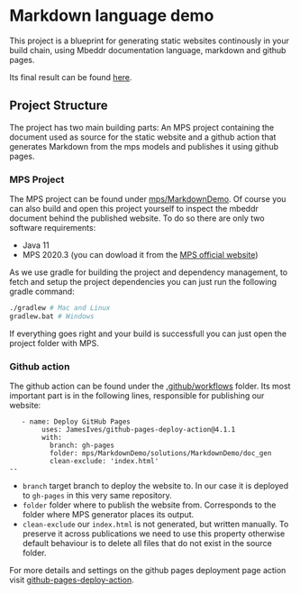 # Markdown language demo

This project is a blueprint for generating static websites continously in your build chain, using Mbeddr documentation language, markdown and github pages.

Its final result can be found [here](https://joao-silveira.github.io/markdown-language-demo/).

## Project Structure

The project has two main building parts: An MPS project containing the document used as source for the static website and a github action that generates Markdown from the mps models and publishes it using github pages.

### MPS Project

The MPS project can be found under [mps/MarkdownDemo](mps/MarkdownDemo). Of course you can also build and open this project yourself to inspect the mbeddr document behind the published website. To do so there are only two software requirements:

* Java 11
* MPS 2020.3 (you can dowload it from the [MPS official website](https://www.jetbrains.com/mps/))

As we use gradle for building the project and dependency management, to fetch and setup the project dependencies you can just run the following gradle command:

```bash
./gradlew # Mac and Linux
gradlew.bat # Windows
```

If everything goes right and your build is successfull you can just open the project folder with MPS.

### Github action

The github action can be found under the [.github/workflows](.github/workflows) folder. Its most important part is in the following lines, responsible for publishing our website:
```
   - name: Deploy GitHub Pages 
        uses: JamesIves/github-pages-deploy-action@4.1.1
        with:
          branch: gh-pages
          folder: mps/MarkdownDemo/solutions/MarkdownDemo/doc_gen
          clean-exclude: 'index.html'
--
```
* `branch` target branch to deploy the website to. In our case it is deployed to `gh-pages` in this very same repository.
* `folder` folder where to publish the website from. Corresponds to the folder where MPS generator places its output.
* `clean-exclude` our `index.html` is not generated, but written manually. To preserve it across publications we need to use this property otherwise default behaviour is to delete all files that do not exist in the source folder.

For more details and settings on the github pages deployment page action visit [github-pages-deploy-action](https://github.com/JamesIves/github-pages-deploy-action).
